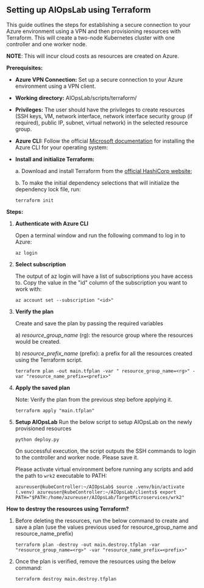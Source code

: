 
## Setting up AIOpsLab using Terraform

This guide outlines the steps for establishing a secure connection to your Azure environment using a VPN and then provisioning resources with Terraform. This will create a two-node Kubernetes cluster with one controller and one worker node.

**NOTE**: This will incur cloud costs as resources are created on Azure.

**Prerequisites:**

- **Azure VPN Connection:** Set up a secure connection to your Azure environment using a VPN client.
- **Working directory:** AIOpsLab/scripts/terraform/
- **Privileges:** The user should have the privileges to create resources (SSH keys, VM, network interface, network interface security group (if required), public IP, subnet, virtual network) in the selected resource group.
- **Azure CLI:** Follow the official [Microsoft documentation](https://learn.microsoft.com/en-us/cli/azure/install-azure-cli) for installing the Azure CLI for your operating system: 
- **Install and initialize Terraform:**
  
     a. Download and install Terraform from the [official HashiCorp website](https://developer.hashicorp.com/terraform/install);
  
     b. To make the initial dependency selections that will initialize the dependency lock file, run:
   
      terraform init
  
**Steps:**
   
1. **Authenticate with Azure CLI**

   Open a terminal window and run the following command to log in to Azure:

   ```shell
   az login
   ```

2. **Select subscription**

   The output of az login will have a list of subscriptions you have access to. Copy the value in the "id" column of the subscription you want to work with:
   
   ```shell
   az account set --subscription "<id>"
   ```
3. **Verify the plan**

   Create and save the plan by passing the required variables

   a) _resource_group_name_ (rg): the resource group where the resources would be created.

   b) _resource_prefix_name_ (prefix): a prefix for all the resources created using the Terraform script.

   ```shell
   terraform plan -out main.tfplan -var " resource_group_name=<rg>" -var "resource_name_prefix=<prefix>"
   ```
5. **Apply the saved plan**

   Note: Verify the plan from the previous step before applying it.

   ```shell
   terraform apply "main.tfplan"
   ```
   
6. **Setup AIOpsLab**
    Run the below script to setup AIOpsLab on the newly provisioned resources

    ```shell
    python deploy.py
    ```
   On successful execution, the script outputs the SSH commands to login to the controller and worker node. Please save it.

   Please activate virtual environment before running any scripts and add the path to `wrk2` executable to PATH:

   ```
   azureuser@kubeController:~/AIOpsLab$ source .venv/bin/activate
   (.venv) azureuser@kubeController:~/AIOpsLab/clients$ export PATH="$PATH:/home/azureuser/AIOpsLab/TargetMicroservices/wrk2"
   ```

**How to destroy the resources using Terraform?**

1. Before deleting the resources, run the below command to create and save a plan (use the values previous used for resource_group_name and resource_name_prefix)
   
    ```shell
    terraform plan -destroy -out main.destroy.tfplan -var "resource_group_name=<rg>" -var "resource_name_prefix=<prefix>"
    ```

2. Once the plan is verified, remove the resources using the below command:

    ```shell
    terraform destroy main.destroy.tfplan
    ```

